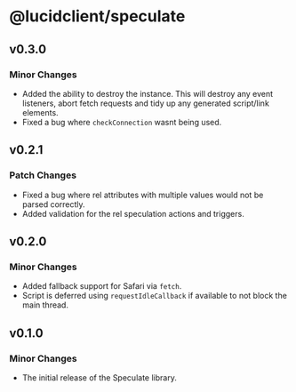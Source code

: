 # @lucidclient/speculate

## v0.3.0

### Minor Changes

- Added the ability to destroy the instance. This will destroy any event listeners, abort fetch requests and tidy up any generated script/link elements.
- Fixed a bug where `checkConnection` wasnt being used.

## v0.2.1

### Patch Changes

- Fixed a bug where rel attributes with multiple values would not be parsed correctly.
- Added validation for the rel speculation actions and triggers.

## v0.2.0

### Minor Changes

- Added fallback support for Safari via `fetch`.
- Script is deferred using `requestIdleCallback` if available to not block the main thread.

## v0.1.0

### Minor Changes

- The initial release of the Speculate library.